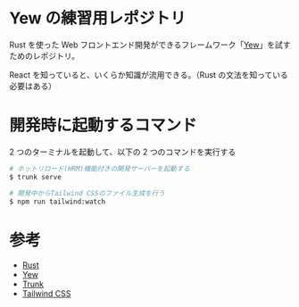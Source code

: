 # Yew の練習用レポジトリ

Rust を使った Web フロントエンド開発ができるフレームワーク「[Yew](https://yew.rs/)」を試すためのレポジトリ。

React を知っていると、いくらか知識が流用できる。（Rust の文法を知っている必要はある）

# 開発時に起動するコマンド

2 つのターミナルを起動して、以下の 2 つのコマンドを実行する

```bash
# ホットリロード(HRM)機能付きの開発サーバーを起動する
$ trunk serve

# 開発中からTailwind CSSのファイル生成を行う
$ npm run tailwind:watch
```

# 参考

- [Rust](https://www.rust-lang.org/ja)
- [Yew](https://yew.rs/)
- [Trunk](https://trunkrs.dev/)
- [Tailwind CSS](https://tailwindcss.com/)
